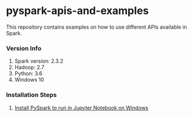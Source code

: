 # pyspark-apis-and-examples

This repository contains examples on how to use different APIs available in Spark.

### Version Info
1. Spark version: 2.3.2
2. Hadoop: 2.7
3. Python: 3.6
4. Windows 10

### Installation Steps
1. [Install PySpark to run in Jupyter Notebook on Windows](https://naomi-fridman.medium.com/install-pyspark-to-run-on-jupyter-notebook-on-windows-4ec2009de21f)